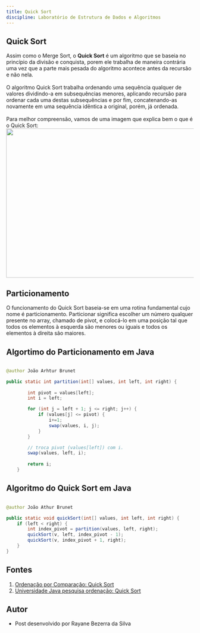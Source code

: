```yaml
---
title: Quick Sort 
discipline: Laboratório de Estrutura de Dados e Algoritmos
---
```


## Quick Sort

Assim como o Merge Sort, o **Quick Sort** é um algoritmo que se baseia no princípio da divisão e conquista, porem ele trabalha de maneira contrária uma vez que a parte mais pesada do algoritmo acontece antes da recursão e não nela.
<br><br>
O algoritmo Quick Sort trabalha ordenando uma sequência qualquer de valores dividindo-a em subsequências menores, aplicando recursão para ordenar cada uma destas subsequências e por fim, concatenando-as novamente em uma sequência idêntica a original, porém, já ordenada.
<br><br>
Para melhor compreensão, vamos de uma imagem que explica bem o que é o Quick Sort:
<img src="https://wat-images.s3.ap-south-1.amazonaws.com/images/course/ci6ldqnqthum/Quick_Sort_0.png" width="600" height="400">

## Particionamento 

O funcionamento do Quick Sort baseia-se em uma rotina fundamental cujo nome é particionamento. Particionar significa escolher um número qualquer presente no array, chamado de pivot, e colocá-lo em uma posição tal que todos os elementos à esquerda são menores ou iguais e todos os elementos à direita são maiores.


## Algortimo do Particionamento em Java

```java

@author João Arhtur Brunet 

public static int partition(int[] values, int left, int right) {
        
        int pivot = values[left];
        int i = left;

        for (int j = left + 1; j <= right; j++) {
            if (values[j] <= pivot) {
                i+=1;
                swap(values, i, j);
            }
        }

        // troca pivot (values[left]) com i.
        swap(values, left, i);
        
        return i; 
    }
```

## Algoritmo do Quick Sort em Java

```java

@author João Athur Brunet

public static void quickSort(int[] values, int left, int right) {
	if (left < right) {
		int index_pivot = partition(values, left, right);
		quickSort(v, left, index_pivot - 1);
		quickSort(v, index_pivot + 1, right);	
	}
}
```

## Fontes 

1. <a href="https://joaoarthurbm.github.io/eda/posts/quick-sort/" target="_blank">Ordenação por Comparação: Quick Sort</a>
2. <a href="http://www.universidadejava.com.br/pesquisa_ordenacao/quick-sort/" target="_blank">Universidade Java pesquisa ordenação: Quick Sort</a>

## Autor

- Post desenvolvido por Rayane Bezerra da Silva

